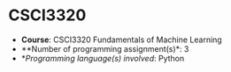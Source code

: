 # CSCI3320
* **Course**: CSCI3320 Fundamentals of Machine Learning
* **Number of programming assignment(s)*: 3
* **Programming language(s) involved*: Python
